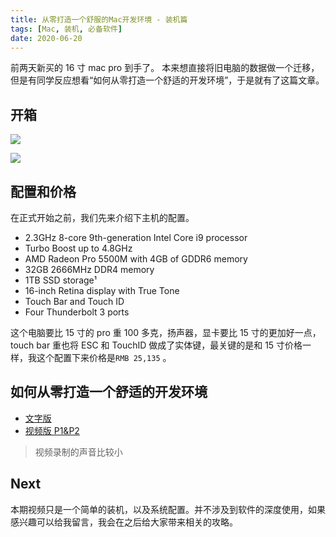 ```yaml
---
title: 从零打造一个舒服的Mac开发环境 - 装机篇
tags: [Mac, 装机, 必备软件]
date: 2020-06-20
---
```


前两天新买的 16 寸 mac pro 到手了。 本来想直接将旧电脑的数据做一个迁移，但是有同学反应想看“如何从零打造一个舒适的开发环境”，于是就有了这篇文章。

<!-- more -->

## 开箱

![](https://tva1.sinaimg.cn/large/006y8mN6ly1g994m51omoj30u01ppn1d.jpg)

![](https://tva1.sinaimg.cn/large/006y8mN6ly1g994ny143uj30p40nctad.jpg)

## 配置和价格

在正式开始之前，我们先来介绍下主机的配置。

- 2.3GHz 8-core 9th-generation Intel Core i9 processor
- Turbo Boost up to 4.8GHz
- AMD Radeon Pro 5500M with 4GB of GDDR6 memory
- 32GB 2666MHz DDR4 memory
- 1TB SSD storage¹
- 16-inch Retina display with True Tone
- Touch Bar and Touch ID
- Four Thunderbolt 3 ports

这个电脑要比 15 寸的 pro 重 100 多克，扬声器，显卡要比 15 寸的更加好一点，touch bar 重也将 ESC 和 TouchID 做成了实体键，最关键的是和 15 寸价格一样，我这个配置下来价格是`RMB 25,135` 。

## 如何从零打造一个舒适的开发环境

- [文字版](https://github.com/azl397985856/mac-setup)
- [视频版 P1&P2](https://www.bilibili.com/video/av76756338)

> 视频录制的声音比较小

## Next

本期视频只是一个简单的装机，以及系统配置。并不涉及到软件的深度使用，如果感兴趣可以给我留言，我会在之后给大家带来相关的攻略。
